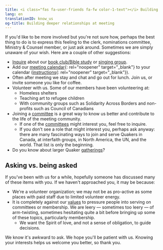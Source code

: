 ```yaml
---
title: <i class="fas fa-user-friends fa-fw color-1-text"></i> Building deeper relationships at meeting
lang: en
translationID: know_us
og-title: Building deeper relationships at meeting
---
```

If you'd like to be more involved but you're not sure how, perhaps the best thing to do is to express this feeling to the clerk, nominations committee, Ministry & Counsel member, or just ask around. Sometimes we are simply unaware of your wish. Here are a couple of other suggestions:
* [Inquire](/contact) about our [book club/Bible study](/next_steps/book_bible) or [singing group](/next_steps/singing_group).
* Add our [meeting calendar](https://calendar.google.com/calendar/u/0/embed?wkst=1&bgcolor=%23ffffff&ctz=America/Toronto&src=clerk@stlawrence.quaker.ca&src=david@montreal.quaker.ca&color=%2301579B&showNav=1&showTabs=0&mode=MONTH&amp;showTitle=1){:  rel="noopener" target="_blank"} to your calendar ([instructions](https://support.google.com/calendar/answer/37100?co=GENIE.Platform%3DDesktop&hl=en){:  rel="noopener" target="_blank"}).
* Often after meeting we stay and chat and go out for lunch. Join us, or invite someone you like for coffee.
* Volunteer with us. Some of our members have been volunteering at:
  * Homeless shelters
  * Teaching art to refugee children
  * With community groups such as Solidarity Across Borders and non-profits such as Council of Canadians
* Joining a [committee](/next_steps/committees) is a great way to know us better and contribute to the life of the meeting community.
  * If one of the [committees](/next_steps/committees) might interest you, feel free to inquire.
  * If you don't see a role that might interest you, perhaps ask anyway: there are many fascinating ways to join and serve Quakers in Canada, at interfaith groups, in North America, the UN, and the world. That list is only the beginning.
* Do you know about larger Quaker [gatherings](/next_steps/gatherings)?

## Asking vs. being asked
If you've been with us for a while, hopefully someone has discussed many of these items with you. If we haven't approached you, it may be because:
* We're a volunteer organization; we may not be as pro-active as some places with paid staff due to limited volunteer energy.
* It is completely against our [values](/intro) to pressure people into serving on committees or membership. We are leery — sometimes too leery — of arm-twisting, sometimes hesitating quite a bit before bringing up some of these topics, particularly membership.
  * We want the Spirit of love, and not a sense of obligation, to guide decisions.

We know it's awkward to ask. We hope you'll be patient with us. Knowing your interests helps us welcome you better, so thank you.
